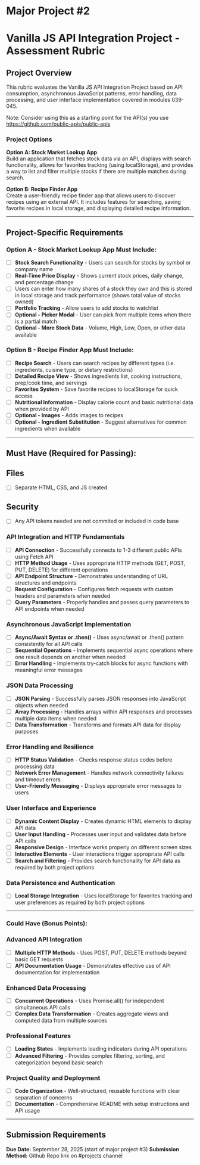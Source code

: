 # Major Project #2

# Vanilla JS API Integration Project - Assessment Rubric

## Project Overview

This rubric evaluates the Vanilla JS API Integration Project based on API consumption, asynchronous JavaScript patterns, error handling, data processing, and user interface implementation covered in modules 039-045.

Note: Consider using this as a starting point for the API(s) you use https://github.com/public-apis/public-apis

### Project Options

**Option A: Stock Market Lookup App**  
Build an application that fetches stock data via an API, displays with search functionality, allows for favorites tracking (using localStorage), and provides a way to list and filter multiple stocks if there are multiple matches during search.

**Option B: Recipe Finder App**  
Create a user-friendly recipe finder app that allows users to discover recipes using an external API. It includes features for searching, saving favorite recipes in local storage, and displaying detailed recipe information.

---

## **Project-Specific Requirements**

### **Option A - Stock Market Lookup App Must Include:**

- [ ] **Stock Search Functionality** - Users can search for stocks by symbol or company name
- [ ] **Real-Time Price Display** - Shows current stock prices, daily change, and percentage change
- [ ] Users can enter how many shares of a stock they own and this is stored in local storage and track performance (shows total value of stocks owned)
- [ ] **Portfolio Tracking** - Allow users to add stocks to watchlist
- [ ] **Optional - Picker Modal** - User can pick from multiple items when there is a partial match
- [ ] **Optional - More Stock Data** - Volume, High, Low, Open, or other data available

### **Option B - Recipe Finder App Must Include:**

- [ ] **Recipe Search** - Users can search recipes by different types (i.e. ingredients, cuisine type, or dietary restrictions)
- [ ] **Detailed Recipe View** - Shows ingredients list, cooking instructions, prep/cook time, and servings
- [ ] **Favorites System** - Save favorite recipes to localStorage for quick access
- [ ] **Nutritional Information** - Display calorie count and basic nutritional data when provided by API
- [ ] **Optional - Images** - Adds images to recipes
- [ ] **Optional - Ingredient Substitution** - Suggest alternatives for common ingredients when available

---

## **Must Have (Required for Passing):**

## Files

- [ ] Separate HTML, CSS, and JS created

## Security

- [ ] Any API tokens needed are not commited or included in code base

### **API Integration and HTTP Fundamentals**

- [ ] **API Connection** - Successfully connects to 1-3 different public APIs using Fetch API
- [ ] **HTTP Method Usage** - Uses appropriate HTTP methods (GET, POST, PUT, DELETE) for different operations
- [ ] **API Endpoint Structure** - Demonstrates understanding of URL structures and endpoints
- [ ] **Request Configuration** - Configures fetch requests with custom headers and parameters when needed
- [ ] **Query Parameters** - Properly handles and passes query parameters to API endpoints when needed

### **Asynchronous JavaScript Implementation**

- [ ] **Async/Await Syntax or .then()** - Uses async/await or .then() pattern consistently for all API calls
- [ ] **Sequential Operations** - Implements sequential async operations where one result depends on another when needed
- [ ] **Error Handling** - Implements try-catch blocks for async functions with meaningful error messages

### **JSON Data Processing**

- [ ] **JSON Parsing** - Successfully parses JSON responses into JavaScript objects when needed
- [ ] **Array Processing** - Handles arrays within API responses and processes multiple data items when needed
- [ ] **Data Transformation** - Transforms and formats API data for display purposes

### **Error Handling and Resilience**

- [ ] **HTTP Status Validation** - Checks response status codes before processing data
- [ ] **Network Error Management** - Handles network connectivity failures and timeout errors
- [ ] **User-Friendly Messaging** - Displays appropriate error messages to users

### **User Interface and Experience**

- [ ] **Dynamic Content Display** - Creates dynamic HTML elements to display API data
- [ ] **User Input Handling** - Processes user input and validates data before API calls
- [ ] **Responsive Design** - Interface works properly on different screen sizes
- [ ] **Interactive Elements** - User interactions trigger appropriate API calls
- [ ] **Search and Filtering** - Provides search functionality for API data as required by both project options

### **Data Persistence and Authentication**

- [ ] **Local Storage Integration** - Uses localStorage for favorites tracking and user preferences as required by both project options

---

### **Could Have (Bonus Points):**

### **Advanced API Integration**

- [ ] **Multiple HTTP Methods** - Uses POST, PUT, DELETE methods beyond basic GET requests
- [ ] **API Documentation Usage** - Demonstrates effective use of API documentation for implementation

### **Enhanced Data Processing**

- [ ] **Concurrent Operations** - Uses Promise.all() for independent simultaneous API calls
- [ ] **Complex Data Transformation** - Creates aggregate views and computed data from multiple sources

### **Professional Features**

- [ ] **Loading States** - Implements loading indicators during API operations
- [ ] **Advanced Filtering** - Provides complex filtering, sorting, and categorization beyond basic search

### **Project Quality and Deployment**

- [ ] **Code Organization** - Well-structured, reusable functions with clear separation of concerns
- [ ] **Documentation** - Comprehensive README with setup instructions and API usage

---

## Submission Requirements

**Due Date:** September 28, 2025 (start of major project #3)
**Submission Method:** Github Repo link on #projects channel
